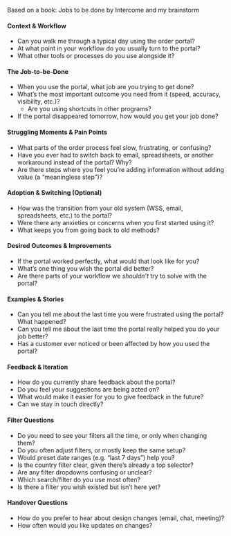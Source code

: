 Based on a book: Jobs to be done by Intercome
and my brainstorm
#### Context & Workflow
- Can you walk me through a typical day using the order portal?
- At what point in your workflow do you usually turn to the portal?
- What other tools or processes do you use alongside it?

#### The Job-to-be-Done
- When you use the portal, what job are you trying to get done?
- What’s the most important outcome you need from it (speed, accuracy, visibility, etc.)?
	- Are you using shortcuts in other programs?
- If the portal disappeared tomorrow, how would you get your job done?

#### Struggling Moments & Pain Points
- What parts of the order process feel slow, frustrating, or confusing?
- Have you ever had to switch back to email, spreadsheets, or another workaround instead of the portal? Why?
- Are there steps where you feel you’re adding information without adding value (a “meaningless step”)?

#### Adoption & Switching (Optional)
- How was the transition from your old system (WSS, email, spreadsheets, etc.) to the portal?
- Were there any anxieties or concerns when you first started using it?
- What keeps you from going back to old methods?

#### Desired Outcomes & Improvements
- If the portal worked perfectly, what would that look like for you?
- What’s one thing you wish the portal did better?
- Are there parts of your workflow we *shouldn’t* try to solve with the portal?

#### Examples & Stories
- Can you tell me about the last time you were frustrated using the portal? What happened?
- Can you tell me about the last time the portal really helped you do your job better?
- Has a customer ever noticed or been affected by how you used the portal?

#### Feedback & Iteration
- How do you currently share feedback about the portal?
- Do you feel your suggestions are being acted on?
- What would make it easier for you to give feedback in the future?
- Can we stay in touch directly?

#### Filter Questions
- Do you need to see your filters all the time, or only when changing them?  
- Do you often adjust filters, or mostly keep the same setup?  
- Would preset date ranges (e.g. “last 7 days”) help you?  
- Is the country filter clear, given there’s already a top selector?  
- Are any filter dropdowns confusing or unclear?  
- Which search/filter do you use most often?  
- Is there a filter you wish existed but isn’t here yet?  

#### Handover Questions
- How do you prefer to hear about design changes (email, chat, meeting)?  
- How often would you like updates on changes?  

